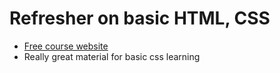 # Refresher on basic HTML, CSS

- [Free course website](https://www.internetingishard.com/html-and-css/introduction/)
- Really great material for basic css learning
